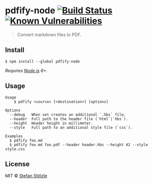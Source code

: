 # pdfify-node [![Build Status](https://travis-ci.org/stoe/pdfify-node.svg?branch=master)](https://travis-ci.org/stoe/pdfify-node) [![Known Vulnerabilities](https://snyk.io/test/github/stoe/pdfify-node/1a02fcfc15cd9550c6d5629a6719324d381681e2/badge.svg)](https://snyk.io/test/github/stoe/pdfify-node/1a02fcfc15cd9550c6d5629a6719324d381681e2)

> Convert markdown files to PDF.

## Install

```
$ npm install --global pdfify-node
```

_Requires [Node.js](https://nodejs.org) 6+._


## Usage

```shell
Usage
    $ pdfify <source> [<destination>] [options]

Options
  --debug   When set creates an additional `.hbs` file.
  --header  Full path to the header file (`html`|`hbs`).
  --height  Header height in millimeter.
  --style   Full path to an additional style file (`css`).

Examples
  $ pdfify foo.md
  $ pdfify foo.md foo.pdf --header header.hbs --height 42 --style style.css
```


## License

MIT © [Stefan Stölzle](https://github.com/stoe)
